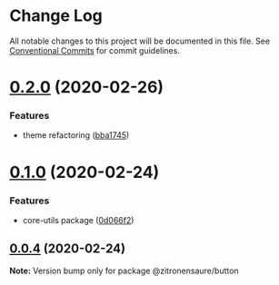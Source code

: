 # Change Log

All notable changes to this project will be documented in this file.
See [Conventional Commits](https://conventionalcommits.org) for commit guidelines.

# [0.2.0](https://github.com/zitronensaure/library/tree/master/packages/button/compare/@zitronensaure/button@0.1.0...@zitronensaure/button@0.2.0) (2020-02-26)

### Features

-   theme refactoring ([bba1745](https://github.com/zitronensaure/library/tree/master/packages/button/commit/bba17451f079f67684c6e1f9a084410c7341ecf6))

# [0.1.0](https://github.com/zitronensaure/library/compare/@zitronensaure/button@0.0.4...@zitronensaure/button@0.1.0) (2020-02-24)

### Features

-   core-utils package ([0d066f2](https://github.com/zitronensaure/library/commit/0d066f24020c23f929822a15938fba313dd4277f))

## [0.0.4](https://github.com/zitronensaure/library/compare/@zitronensaure/button@0.0.3...@zitronensaure/button@0.0.4) (2020-02-24)

**Note:** Version bump only for package @zitronensaure/button
